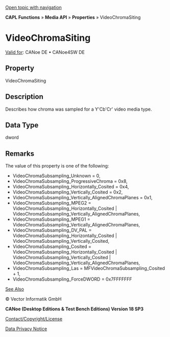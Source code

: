 [Open topic with navigation](../../../../../CANoeDEFamily.htm#Topics/CAPLFunctions/Media/Properties/CAPLfunctionVideoChromaSiting.md)

**CAPL Functions** » **Media API** » **Properties** » VideoChromaSiting

# VideoChromaSiting

[Valid for](../../../Shared/FeatureAvailability.md): CANoe DE • CANoe4SW DE

## Property

VideoChromaSiting

## Description

Describes how chroma was sampled for a Y'Cb'Cr' video media type.

## Data Type

dword

## Remarks

The value of this property is one of the following:

- VideoChromaSubsampling_Unknown = 0,
- VideoChromaSubsampling_ProgressiveChroma = 0x8,
- VideoChromaSubsampling_Horizontally_Cosited = 0x4,
- VideoChromaSubsampling_Vertically_Cosited = 0x2,
- VideoChromaSubsampling_Vertically_AlignedChromaPlanes = 0x1,
- VideoChromaSubsampling_MPEG2 = VideoChromaSubsampling_Horizontally_Cosited | VideoChromaSubsampling_Vertically_AlignedChromaPlanes,
- VideoChromaSubsampling_MPEG1 = VideoChromaSubsampling_Vertically_AlignedChromaPlanes,
- VideoChromaSubsampling_DV_PAL = VideoChromaSubsampling_Horizontally_Cosited | VideoChromaSubsampling_Vertically_Cosited,
- VideoChromaSubsampling_Cosited = VideoChromaSubsampling_Horizontally_Cosited | VideoChromaSubsampling_Vertically_Cosited | VideoChromaSubsampling_Vertically_AlignedChromaPlanes,
- VideoChromaSubsampling_Las = MFVideoChromaSubsampling_Cosited + 1,
- VideoChromaSubsampling_ForceDWORD = 0x7FFFFFFF

[See Also](javascript:void(0);)

© Vector Informatik GmbH

**CANoe (Desktop Editions & Test Bench Editions) Version 18 SP3**

[Contact/Copyright/License](../../../Shared/ContactCopyrightLicense.md)

[Data Privacy Notice](https://www.vector.com/int/en/company/get-info/privacy-policy/)